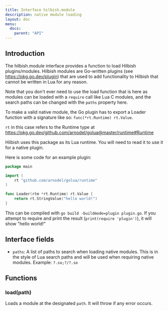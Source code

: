 ```yaml
---
title: Interface hilbish.module
description: native module loading
layout: doc
menu:
  docs:
    parent: "API"
---
```


## Introduction

The hilbish.module interface provides a function to load
Hilbish plugins/modules. Hilbish modules are Go-written
plugins (see https://pkg.go.dev/plugin) that are used to add functionality
to Hilbish that cannot be written in Lua for any reason.

Note that you don't ever need to use the load function that is here as
modules can be loaded with a `require` call like Lua C modules, and the
search paths can be changed with the `paths` property here.

To make a valid native module, the Go plugin has to export a Loader function
with a signature like so: `func(*rt.Runtime) rt.Value`.

`rt` in this case refers to the Runtime type at
https://pkg.go.dev/github.com/arnodel/golua@master/runtime#Runtime

Hilbish uses this package as its Lua runtime. You will need to read
it to use it for a native plugin.

Here is some code for an example plugin:
```go
package main

import (
	rt "github.com/arnodel/golua/runtime"
)

func Loader(rtm *rt.Runtime) rt.Value {
	return rt.StringValue("hello world!")
}
```

This can be compiled with `go build -buildmode=plugin plugin.go`.
If you attempt to require and print the result (`print(require 'plugin')`), it will show "hello world!"

## Interface fields
- `paths`: A list of paths to search when loading native modules. This is in the style of Lua search paths and will be used when requiring native modules. Example: `?.so;?/?.so`

## Functions
### load(path)
Loads a module at the designated `path`.
It will throw if any error occurs.


